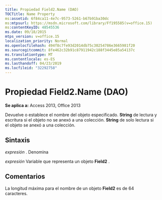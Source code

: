 ```yaml
---
title: Propiedad Field2.Name (DAO)
TOCTitle: Name Property
ms:assetid: 6f84ca11-4e7c-9573-5261-b67b91ba30dc
ms:mtpsurl: https://msdn.microsoft.com/library/Ff195585(v=office.15)
ms:contentKeyID: 48545536
ms.date: 09/18/2015
mtps_version: v=office.15
localization_priority: Normal
ms.openlocfilehash: 494f8c7fe93d2014db75c30254786e3665981f20
ms.sourcegitcommit: 8fe462c32b91c87911942c188f3445e85a54137c
ms.translationtype: MT
ms.contentlocale: es-ES
ms.lasthandoff: 04/23/2019
ms.locfileid: "32292758"
---
```

# <a name="field2name-property-dao"></a>Propiedad Field2.Name (DAO)


**Se aplica a:** Access 2013, Office 2013

Devuelve o establece el nombre del objeto especificado. **String** de lectura y escritura si el objeto no se anexó a una colección. **String** de solo lectura si el objeto se anexó a una colección.

## <a name="syntax"></a>Sintaxis

*expresión* . Denomina

*expresión* Variable que representa un objeto **Field2** .

## <a name="remarks"></a>Comentarios

La longitud máxima para el nombre de un objeto **Field2** es de 64 caracteres.

